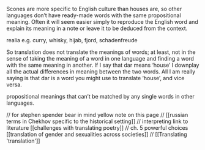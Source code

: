 Scones are more specific to English culture than houses are, so other languages don’t have ready-made words with the same propositional meaning. Often it will seem easier simply to reproduce the English word and explain its meaning in a note or leave it to be deduced from the context.

realia e.g. curry, whisky, hijab, fjord, schadenfreude

So translation does not translate the meanings of words; at least, not in the sense of taking the meaning of a word in one language and finding a word with the same meaning in another.
If I say that dar means ‘house’ I downplay all the actual differences in meaning between the two words. All I am really saying is that dar is a word you might use to translate ‘house’, and vice versa.

propositional meanings that can’t be matched by any single words in other languages.

// for stephen spender bear in mind yellow note on this page
// [[russian terms in Chekhov specific to the historical setting]]
// interpreting link to literature [[challenges with translating poetry]] 
// ch. 5 powerful choices [[translation of gender and sexualities across societies]]
// [[Translating 'translation']] 

